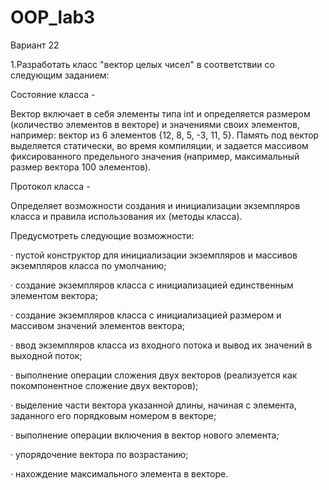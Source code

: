 # OOP_lab3
Вариант 22

 

1.Разработать класс "вектор целых чисел" в соответствии со следующим заданием:

Состояние класса -

Вектор включает в себя элементы типа int и определяется размером (количество элементов в векторе) и значениями своих элементов, например: вектор из 6 элементов {12, 8, 5, -3, 11, 5}. Память под вектор выделяется статически, во время компиляции, и задается массивом фиксированного предельного значения (например, максимальный размер вектора 100 элементов).

Протокол класса -

Определяет возможности создания и инициализации экземпляров класса и правила использования их (методы класса).

Предусмотреть следующие возможности:

·          пустой конструктор для инициализации экземпляров и массивов экземпляров класса по умолчанию;

·          создание экземпляров класса с инициализацией единственным элементом вектора;

·          создание экземпляров класса с инициализацией размером и массивом значений элементов вектора;

·          ввод экземпляров класса из входного потока и вывод их значений в выходной поток;

·          выполнение операции сложения двух векторов (реализуется как покомпонентное сложение двух векторов);

·          выделение части вектора указанной длины, начиная с элемента, заданного его порядковым номером в векторе;

·          выполнение операции включения в вектор нового элемента;

·          упорядочение вектора по возрастанию;

·          нахождение максимального элемента в векторе.
